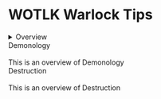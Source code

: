 # WOTLK Warlock Tips

<details>
<summary>Overview</summary>
<br>
This is an overview of the class
  <summary>Affliction</summary>
<br>
This is an overview of Affliction
</details>
  <summary>Demonology</summary>
<br>
This is an overview of Demonology
</details>
  <summary>Destruction</summary>
<br>
This is an overview of Destruction
</details>
</details>
